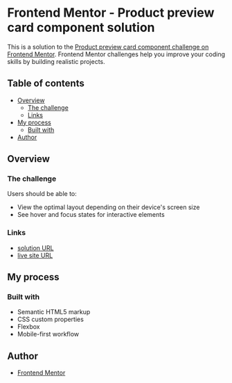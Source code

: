 # Frontend Mentor - Product preview card component solution

This is a solution to the [Product preview card component challenge on Frontend Mentor](https://www.frontendmentor.io/challenges/product-preview-card-component-GO7UmttRfa). Frontend Mentor challenges help you improve your coding skills by building realistic projects. 

## Table of contents

- [Overview](#overview)
  - [The challenge](#the-challenge)
  - [Links](#links)
- [My process](#my-process)
  - [Built with](#built-with)
- [Author](#author)

## Overview

### The challenge

Users should be able to:

- View the optimal layout depending on their device's screen size
- See hover and focus states for interactive elements

### Links

- [solution URL](https://github.com/ugopro/product-preview)
- [live site URL](https://ugopro.github.io/product-preview/)

## My process

### Built with

- Semantic HTML5 markup
- CSS custom properties
- Flexbox
- Mobile-first workflow

## Author

- [Frontend Mentor](https://www.frontendmentor.io/profile/ugopro)

